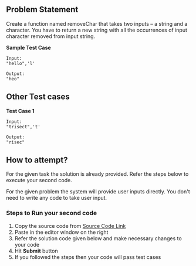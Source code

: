## Problem Statement
Create a function named removeChar that takes two inputs – a string and a 
character. You have to return a new string with all the occurrences of input character 
removed from input string.


**Sample Test Case**
```
Input:
"hello",'l'

Output:
"heo"
```
## Other Test cases
**Test Case 1**
```
Input:
"trisect",'t'

Output:
"risec"
```

## How to attempt?
For the given task the solution is already provided. Refer the steps below to execute your second code.

For the given problem the system will provide user inputs directly. You don't need to write any code to take user input.

### Steps to Run your second code
1. Copy the source code from [Source Code Link](https://raw.githubusercontent.com/Aartiarora22/Lab_assignments/main/P1/T3/Main.java)
2. Paste in the editor window on the right
3. Refer the solution code given below and make necessary changes to your code
4. Hit **Submit** button
5. If you followed the steps then your code will pass test cases
